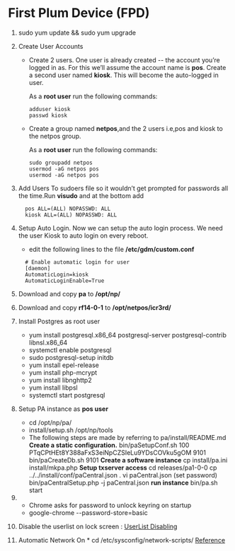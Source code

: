 # First Plum Device (FPD)

1. sudo yum update && sudo yum upgrade
2. Create User Accounts
   * Create 2 users. One user is already created -- the account you’re logged in as. For this we’ll assume the account name        is __pos__. Create a second user named __kiosk__. This will become the auto-logged in user.<br>
   
     As a __root user__ run the following commands:
     ~~~
     adduser kiosk
     passwd kiosk
     ~~~  
   * Create a group named __netpos__,and the 2 users i.e,pos and kiosk to the netpos group.<br>
   
     As a __root user__ run the following commands:
     ~~~
     sudo groupadd netpos
     usermod -aG netpos pos
     usermod -aG netpos pos
3. Add Users To sudoers file so it wouldn’t get prompted for passwords all the time.Run __visudo__ and at the bottom add
    ~~~
      pos ALL=(ALL) NOPASSWD: ALL
      kiosk ALL=(ALL) NOPASSWD: ALL
4. Setup Auto Login. Now we can setup the auto login process. We need the user Kiosk to auto login on every reboot. 
   * edit the following lines to the file __/etc/gdm/custom.conf__
    ~~~~~ 
      # Enable automatic login for user
      [daemon]
      AutomaticLogin=kiosk
      AutomaticLoginEnable=True
    ~~~~~ 
5. Download and copy  __pa__ to __/opt/np/__
6. Download and copy  __rf14-0-1__ to __/opt/netpos/icr3rd/__
7. Install Postgres as root user
   * yum install postgresql.x86_64  postgresql-server postgresql-contrib  libnsl.x86_64
   * systemctl enable postgresql
   * sudo postgresql-setup initdb 
   * yum install epel-release
   * yum install php-mcrypt
   * yum install libnghttp2
   * yum install libpsl
   * systemctl start postgresql
8. Setup PA instance as __pos user__
   * cd /opt/np/pa/
   * install/setup.sh /opt/np/tools
   * The following steps are made by referring to pa/install/README.md
    __Create a static configuration.__
    bin/paSetupConf.sh 100 PTqCPtHEt8Y388aFxS3eiNpCZSIeLu9YDsCOVku5gOM 9101
    bin/paCreateDb.sh 9101
    __Create a software instance__
    cp install/pa.ini
    install/mkpa.php
    __Setup txserver access__
    cd releases/pa1-0-0
    cp ../../install/conf/paCentral.json .
    vi paCentral.json                (set password)
    bin/paCentralSetup.php -j paCentral.json
    __run instance__
    bin/pa.sh start
    
5. * Chrome asks for password to unlock keyring on startup
   * google-chrome --password-store=basic
6. Disable the userlist on lock screen : [UserList Disabling](https://help.gnome.org/admin/system-admin-guide/stable/login-userlist-disable.html.en)

8. Automatic Network On 
        * cd /etc/sysconfig/network-scripts/ [Reference](https://wiki.centos.org/FAQ/CentOS7) 

